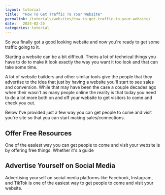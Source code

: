 ```yaml
---
layout: tutorial
title:  "How To Get Traffic To Your Website"
permalink: /tutorials/websites/how-to-get-traffic-to-your-website/
date:   2024-02-25
categories: tutorial
---
```


So you finally got a good looking website and now you're ready to get some traffic going to it.

Starting a website can be a bit difficult. Theirs a lot of technical things you have to do to make it look exactly the way you want it too look and that can take some time.

A lot of website builders and other similar tools give the people that they advertise to the idea that just by having a website you'll start to see sales and conversion. While that may have been the case a couple decades ago when their wasn't as many people online the reality is that today you need to do a lot more both on and off your website to get visitors to come and check you out.

Below I've provided just a few way you can get people to come and visit you're site so that you can start making sales/connections.

## Offer Free Resources
One of the easiest way you can get people to come and visit your website is by offering free things. Whether it's a guide 

## Advertise Yourself on Social Media
Advertising yourself on social media platforms like Facebook, Instagram, and TikTok is one of the easiest way to get people to come and visit your website. 





